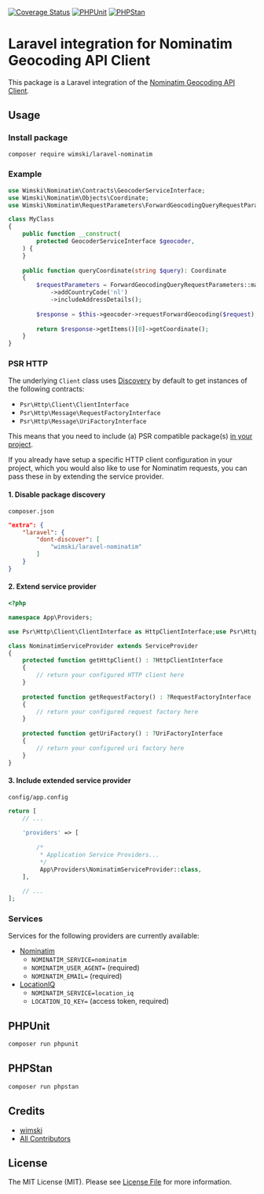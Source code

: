 [![Coverage Status](https://coveralls.io/repos/github/wimski/laravel-nominatim/badge.svg?branch=master)](https://coveralls.io/github/wimski/laravel-nominatim?branch=master)
[![PHPUnit](https://github.com/wimski/laravel-nominatim/actions/workflows/phpunit.yml/badge.svg)](https://github.com/wimski/laravel-nominatim/actions/workflows/phpunit.yml)
[![PHPStan](https://github.com/wimski/laravel-nominatim/actions/workflows/phpstan.yml/badge.svg)](https://github.com/wimski/laravel-nominatim/actions/workflows/phpstan.yml)

# Laravel integration for Nominatim Geocoding API Client

This package is a Laravel integration of the [Nominatim Geocoding API Client](https://packagist.org/packages/wimski/nominatim-geocoding-api-client).

## Usage

### Install package

```bash
composer require wimski/laravel-nominatim
```

### Example

```php
use Wimski\Nominatim\Contracts\GeocoderServiceInterface;
use Wimski\Nominatim\Objects\Coordinate;
use Wimski\Nominatim\RequestParameters\ForwardGeocodingQueryRequestParameters;

class MyClass
{
    public function __construct(
        protected GeocoderServiceInterface $geocoder,
    ) {
    }
    
    public function queryCoordinate(string $query): Coordinate
    {
        $requestParameters = ForwardGeocodingQueryRequestParameters::make($query)
            ->addCountryCode('nl')
            ->includeAddressDetails();
            
        $response = $this->geocoder->requestForwardGeocoding($request);
        
        return $response->getItems()[0]->getCoordinate();
    }
}
```

### PSR HTTP

The underlying `Client` class uses [Discovery](https://docs.php-http.org/en/latest/discovery.html) by default to get instances of the following contracts:

* `Psr\Http\Client\ClientInterface`
* `Psr\Http\Message\RequestFactoryInterface`
* `Psr\Http\Message\UriFactoryInterface`

This means that you need to include (a) PSR compatible package(s) [in your project](https://docs.php-http.org/en/latest/httplug/users.html).

If you already have setup a specific HTTP client configuration in your project,
which you would also like to use for Nominatim requests,
you can pass these in by extending the service provider.

#### 1. Disable package discovery

`composer.json`
```json
"extra": {
    "laravel": {
        "dont-discover": [
            "wimski/laravel-nominatim"
        ]
    }
}
```

#### 2. Extend service provider

```php
<?php

namespace App\Providers;

use Psr\Http\Client\ClientInterface as HttpClientInterface;use Psr\Http\Message\RequestFactoryInterface;use Psr\Http\Message\UriFactoryInterface;use Wimski\LaravelNominatim\Providers\NominatimServiceProvider as ServiceProvider;

class NominatimServiceProvider extends ServiceProvider
{
    protected function getHttpClient() : ?HttpClientInterface
    {
        // return your configured HTTP client here
    }
    
    protected function getRequestFactory() : ?RequestFactoryInterface
    {
        // return your configured request factory here
    }
    
    protected function getUriFactory() : ?UriFactoryInterface
    {
        // return your configured uri factory here
    }
}
```

#### 3. Include extended service provider

`config/app.config`

```php
return [
    // ...
    
    'providers' => [
    
        /*
         * Application Service Providers...
         */
         App\Providers\NominatimServiceProvider::class,
    ],
    
    // ...
];
```

### Services

Services for the following providers are currently available:
* [Nominatim](https://nominatim.org/release-docs/latest/api/Overview/)
  * `NOMINATIM_SERVICE=nominatim`
  * `NOMINATIM_USER_AGENT=` (required)
  * `NOMINATIM_EMAIL=` (required)
* [LocationIQ](https://locationiq.com/docs)
  * `NOMINATIM_SERVICE=location_iq`
  * `LOCATION_IQ_KEY=` (access token, required)

## PHPUnit

```bash
composer run phpunit
```

## PHPStan

```bash
composer run phpstan
```

## Credits

- [wimski](https://github.com/wimski)
- [All Contributors](../../contributors)

## License

The MIT License (MIT). Please see [License File](LICENSE.md) for more information.
